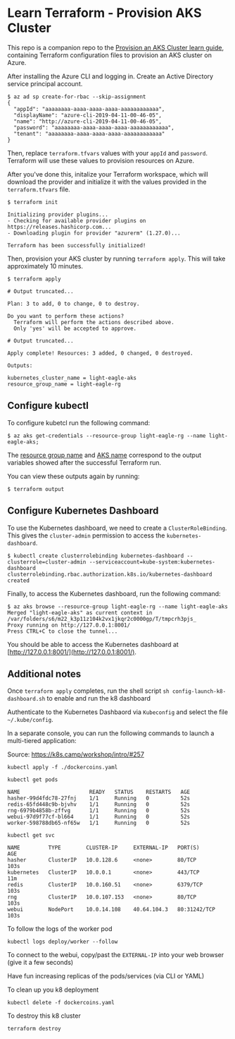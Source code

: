 # Learn Terraform - Provision AKS Cluster

This repo is a companion repo to the [Provision an AKS Cluster learn guide](https://learn.hashicorp.com/terraform/kubernetes/provision-aks-cluster), containing
Terraform configuration files to provision an AKS cluster on
Azure.

After installing the Azure CLI and logging in. Create an Active Directory service
principal account.

```shell
$ az ad sp create-for-rbac --skip-assignment
{
  "appId": "aaaaaaaa-aaaa-aaaa-aaaa-aaaaaaaaaaaa",
  "displayName": "azure-cli-2019-04-11-00-46-05",
  "name": "http://azure-cli-2019-04-11-00-46-05",
  "password": "aaaaaaaa-aaaa-aaaa-aaaa-aaaaaaaaaaaa",
  "tenant": "aaaaaaaa-aaaa-aaaa-aaaa-aaaaaaaaaaaa"
}
```

Then, replace `terraform.tfvars` values with your `appId` and `password`. 
Terraform will use these values to provision resources on Azure.

After you've done this, initalize your Terraform workspace, which will download 
the provider and initialize it with the values provided in the `terraform.tfvars` file.

```shell
$ terraform init

Initializing provider plugins...
- Checking for available provider plugins on https://releases.hashicorp.com...
- Downloading plugin for provider "azurerm" (1.27.0)...

Terraform has been successfully initialized!
```


Then, provision your AKS cluster by running `terraform apply`. This will 
take approximately 10 minutes.

```shell
$ terraform apply

# Output truncated...

Plan: 3 to add, 0 to change, 0 to destroy.

Do you want to perform these actions?
  Terraform will perform the actions described above.
  Only 'yes' will be accepted to approve.

# Output truncated...

Apply complete! Resources: 3 added, 0 changed, 0 destroyed.

Outputs:

kubernetes_cluster_name = light-eagle-aks
resource_group_name = light-eagle-rg
```

## Configure kubectl

To configure kubetcl run the following command:

```shell
$ az aks get-credentials --resource-group light-eagle-rg --name light-eagle-aks;
```

The
[resource group name](https://github.com/hashicorp/learn-terraform-provision-aks-cluster/blob/master/aks-cluster.tf#L16)
and [AKS name](https://github.com/hashicorp/learn-terraform-provision-aks-cluster/blob/master/aks-cluster.tf#L25)
 correspond to the output variables showed after the successful Terraform run.

You can view these outputs again by running:

```shell
$ terraform output
```

## Configure Kubernetes Dashboard

To use the Kubernetes dashboard, we need to create a `ClusterRoleBinding`. This
gives the `cluster-admin` permission to access the `kubernetes-dashboard`.

```shell
$ kubectl create clusterrolebinding kubernetes-dashboard --clusterrole=cluster-admin --serviceaccount=kube-system:kubernetes-dashboard
clusterrolebinding.rbac.authorization.k8s.io/kubernetes-dashboard created
```

Finally, to access the Kubernetes dashboard, run the following command:

```shell
$ az aks browse --resource-group light-eagle-rg --name light-eagle-aks
Merged "light-eagle-aks" as current context in /var/folders/s6/m22_k3p11z104k2vx1jkqr2c0000gp/T/tmpcrh3pjs_
Proxy running on http://127.0.0.1:8001/
Press CTRL+C to close the tunnel...
```

 You should be able to access the Kubernetes dashboard at [http://127.0.0.1:8001/](http://127.0.0.1:8001/).

## Additional notes

Once `terraform apply` completes, run the shell script `sh config-launch-k8-dashboard.sh` to enable and run the k8 dashboard

Authenticate to the Kubernetes Dashbaord via `Kubeconfig` and select the file `~/.kube/config`.

In a separate console, you can run the following commands to launch a multi-tiered application:


Source: https://k8s.camp/workshop/intro/#257

```shell
kubectl apply -f ./dockercoins.yaml

kubectl get pods

NAME                      READY   STATUS    RESTARTS   AGE
hasher-99d4fdc78-27fnj    1/1     Running   0          52s
redis-65fd448c9b-bjvhv    1/1     Running   0          52s
rng-6979b4858b-zffvg      1/1     Running   0          52s
webui-97d9f77cf-bl664     1/1     Running   0          52s
worker-598788db65-nf65w   1/1     Running   0          52s

kubectl get svc

NAME         TYPE        CLUSTER-IP     EXTERNAL-IP   PORT(S)        AGE
hasher       ClusterIP   10.0.128.6     <none>        80/TCP         103s
kubernetes   ClusterIP   10.0.0.1       <none>        443/TCP        11m
redis        ClusterIP   10.0.160.51    <none>        6379/TCP       103s
rng          ClusterIP   10.0.107.153   <none>        80/TCP         103s
webui        NodePort    10.0.14.108    40.64.104.3   80:31242/TCP   103s
```

To follow the logs of the worker pod

`kubectl logs deploy/worker --follow`


To connect to the webui, copy/past the `EXTERNAL-IP` into your web browser (give it a few seconds)

Have fun increasing replicas of the pods/services (via CLI or YAML)

To clean up you k8 deployment

`kubectl delete -f dockercoins.yaml`

To destroy this k8 cluster

`terraform destroy`